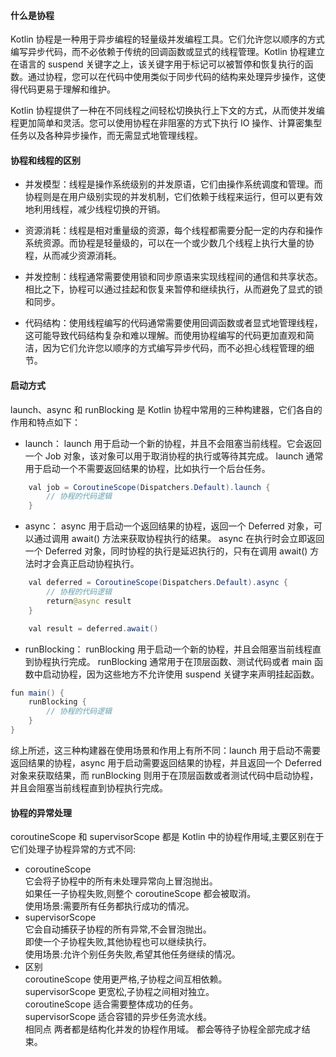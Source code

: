 #### 什么是协程

Kotlin 协程是一种用于异步编程的轻量级并发编程工具。它们允许您以顺序的方式编写异步代码，而不必依赖于传统的回调函数或显式的线程管理。Kotlin 协程建立在语言的 suspend 关键字之上，该关键字用于标记可以被暂停和恢复执行的函数。通过协程，您可以在代码中使用类似于同步代码的结构来处理异步操作，这使得代码更易于理解和维护。

Kotlin 协程提供了一种在不同线程之间轻松切换执行上下文的方式，从而使并发编程更加简单和灵活。您可以使用协程在非阻塞的方式下执行 IO 操作、计算密集型任务以及各种异步操作，而无需显式地管理线程。

#### 协程和线程的区别

- 并发模型：线程是操作系统级别的并发原语，它们由操作系统调度和管理。而协程则是在用户级别实现的并发机制，它们依赖于线程来运行，但可以更有效地利用线程，减少线程切换的开销。

- 资源消耗：线程是相对重量级的资源，每个线程都需要分配一定的内存和操作系统资源。而协程是轻量级的，可以在一个或少数几个线程上执行大量的协程，从而减少资源消耗。

- 并发控制：线程通常需要使用锁和同步原语来实现线程间的通信和共享状态。相比之下，协程可以通过挂起和恢复来暂停和继续执行，从而避免了显式的锁和同步。

- 代码结构：使用线程编写的代码通常需要使用回调函数或者显式地管理线程，这可能导致代码结构复杂和难以理解。而使用协程编写的代码更加直观和简洁，因为它们允许您以顺序的方式编写异步代码，而不必担心线程管理的细节。

#### 启动方式

launch、async 和 runBlocking 是 Kotlin 协程中常用的三种构建器，它们各自的作用和特点如下：

- launch：
  launch 用于启动一个新的协程，并且不会阻塞当前线程。它会返回一个 Job 对象，该对象可以用于取消协程的执行或等待其完成。
  launch 通常用于启动一个不需要返回结果的协程，比如执行一个后台任务。

```JAVA
    val job = CoroutineScope(Dispatchers.Default).launch {
        // 协程的代码逻辑
    }
```

- async：
    async 用于启动一个返回结果的协程，返回一个 Deferred 对象，可以通过调用 await() 方法来获取协程执行的结果。
    async 在执行时会立即返回一个 Deferred 对象，同时协程的执行是延迟执行的，只有在调用 await() 方法时才会真正启动协程执行。
```JAVA
    val deferred = CoroutineScope(Dispatchers.Default).async {
        // 协程的代码逻辑
        return@async result
    }

    val result = deferred.await()
```

-  runBlocking：
runBlocking 用于启动一个新的协程，并且会阻塞当前线程直到协程执行完成。
runBlocking 通常用于在顶层函数、测试代码或者 main 函数中启动协程，因为这些地方不允许使用 suspend 关键字来声明挂起函数。
```JAVA
fun main() {
    runBlocking {
        // 协程的代码逻辑
    }
}
```

综上所述，这三种构建器在使用场景和作用上有所不同：launch 用于启动不需要返回结果的协程，async 用于启动需要返回结果的协程，并且返回一个 Deferred 对象来获取结果，而 runBlocking 则用于在顶层函数或者测试代码中启动协程，并且会阻塞当前线程直到协程执行完成。

#### 协程的异常处理

coroutineScope 和 supervisorScope 都是 Kotlin 中的协程作用域,主要区别在于它们处理子协程异常的方式不同:

- coroutineScope  
  它会将子协程中的所有未处理异常向上冒泡抛出。  
  如果任一子协程失败,则整个 coroutineScope 都会被取消。  
  使用场景:需要所有任务都执行成功的情况。  
- supervisorScope  
  它会自动捕获子协程的所有异常,不会冒泡抛出。  
  即使一个子协程失败,其他协程也可以继续执行。  
  使用场景:允许个别任务失败,希望其他任务继续的情况。  
- 区别  
    coroutineScope 使用更严格,子协程之间互相依赖。  
    supervisorScope 更宽松,子协程之间相对独立。  
    coroutineScope 适合需要整体成功的任务。  
    supervisorScope 适合容错的异步任务流水线。  
  相同点
  两者都是结构化并发的协程作用域。
  都会等待子协程全部完成才结束。
